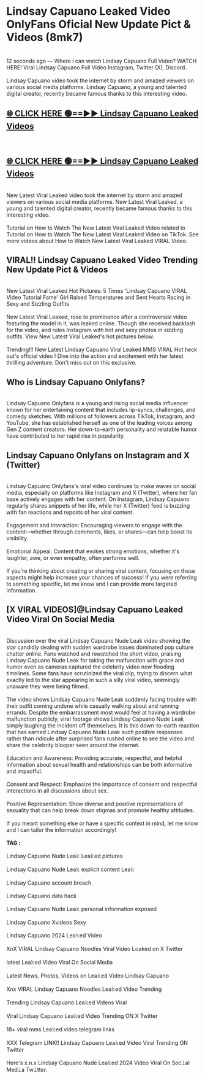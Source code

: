 # Lindsay Capuano Leaked Video OnlyFans Oficial New Update Pict & Videos (8mk7)
<br>
12 seconds ago — Where i can watch Lindsay Capuano Full Video? WATCH HERE! Viral Lindsay Capuano Full Video Instagram, Twitter (X), Discord.
<br><br>
Lindsay Capuano video took the internet by storm and amazed viewers on various social media platforms. Lindsay Capuano, a young and talented digital creator, recently became famous thanks to this interesting video.
<br>
<h2><a href="https://play.trustnlinepharmacy.us?title=Lindsay_Capuano">🌐 CLICK HERE 🟢==►► Lindsay Capuano Leaked Videos</a></h2>
<br>
<h2><a href="https://play.trustnlinepharmacy.us?title=Lindsay_Capuano">🌐 CLICK HERE 🟢==►► Lindsay Capuano Leaked Videos</a></h2>
<br>
New Latest Viral Leaked video took the internet by storm and amazed viewers on various social media platforms. New Latest Viral Leaked, a young and talented digital creator, recently became famous thanks to this interesting video.
<br><br>
Tutorial on How to Watch The New Latest Viral Leaked Video related to Tutorial on How to Watch The New Latest Viral Leaked Video on TikTok. See more videos about How to Watch New Latest Viral Leaked VIRAL Video.
<br>
<h2>VIRAL!! Lindsay Capuano Leaked Video Trending New Update Pict & Videos</h2>
<br>
New Latest Viral Leaked Hot Pictures: 5 Times 'Lindsay Capuano VIRAL Video Tutorial Fame' Girl Raised Temperatures and Sent Hearts Racing in Sexy and Sizzling Outfits
<br><br>
New Latest Viral Leaked, rose to prominence after a controversial video featuring the model in it, was leaked online. Though she received backlash for the video, and rules Instagram with hot and sexy photos in sizzling outfits. View New Latest Viral Leaked's hot pictures below.
<br><br>
Trending!!! New Latest Lindsay Capuano Viral Leaked MMS VIRAL Hot heck out's official video ! Dive into the action and excitement with her latest thrilling adventure. Don't miss out on this exclusive.
<br>
<h2>Who is Lindsay Capuano Onlyfans?</h2>
<br>
Lindsay Capuano Onlyfans is a young and rising social media influencer known for her entertaining content that includes lip-syncs, challenges, and comedy sketches. With millions of followers across TikTok, Instagram, and YouTube, she has established herself as one of the leading voices among Gen Z content creators. Her down-to-earth personality and relatable humor have contributed to her rapid rise in popularity.
<br>
<h2>Lindsay Capuano Onlyfans on Instagram and X (Twitter)</h2>
<br>
Lindsay Capuano Onlyfans's viral video continues to make waves on social media, especially on platforms like Instagram and X (Twitter), where her fan base actively engages with her content. On Instagram, Lindsay Capuano regularly shares snippets of her life, while her X (Twitter) feed is buzzing with fan reactions and reposts of her viral content.
<br><br>
Engagement and Interaction: Encouraging viewers to engage with the content—whether through comments, likes, or shares—can help boost its visibility.
<br><br>
Emotional Appeal: Content that evokes strong emotions, whether it's laughter, awe, or even empathy, often performs well.
<br><br>
If you're thinking about creating or sharing viral content, focusing on these aspects might help increase your chances of success! If you were referring to something specific, let me know and I can provide more targeted information.
<br>
<h2>[X VIRAL VIDEOS]@Lindsay Capuano Leaked Video Viral On Social Media</h2>
<br>
Discussion over the viral Lindsay Capuano Nude Leak video showing the star candidly dealing with sudden wardrobe issues dominated pop culture chatter online. Fans watched and rewatched the short video, praising Lindsay Capuano Nude Leak for taking the malfunction with grace and humor even as cameras captured the celebrity video now flooding timelines. Some fans have scrutinized the viral clip, trying to discern what exactly led to the star appearing in such a silly viral video, seemingly unaware they were being filmed.
<br><br>
The video shows Lindsay Capuano Nude Leak suddenly facing trouble with their outfit coming undone while casually walking about and running errands. Despite the embarrassment most would feel at having a wardrobe malfunction publicly, viral footage shows Lindsay Capuano Nude Leak simply laughing the incident off themselves. It is this down-to-earth reaction that has earned Lindsay Capuano Nude Leak such positive responses rather than ridicule after surprised fans rushed online to see the video and share the celebrity blooper seen around the internet.
<br><br>
Education and Awareness: Providing accurate, respectful, and helpful information about sexual health and relationships can be both informative and impactful.
<br><br>
Consent and Respect: Emphasize the importance of consent and respectful interactions in all discussions about sex.
<br><br>
Positive Representation: Show diverse and positive representations of sexuality that can help break down stigmas and promote healthy attitudes.
<br><br>
If you meant something else or have a specific context in mind, let me know and I can tailor the information accordingly!
<br><br>
<strong>TAG :</strong>
<br><br>
Lindsay Capuano Nude Lea𝚔 Lea𝚔ed pictures
<br><br>
Lindsay Capuano Nude Lea𝚔 explicit content Lea𝚔
<br><br>
Lindsay Capuano account breach
<br><br>
Lindsay Capuano data hack
<br><br>
Lindsay Capuano Nude Lea𝚔 personal information exposed
<br><br>
Lindsay Capuano Xvideos Sexy
<br><br>
Lindsay Capuano 2024 Lea𝚔ed Video
<br><br>
XnX VIRAL Lindsay Capuano Noodles Viral Video L𝚎aked on X Twitter
<br><br>
latest Lea𝚔ed Video Viral On Social Media
<br><br>
Latest News, Photos, Videos on Lea𝚔ed Video Lindsay Capuano
<br><br>
Xnx VIRAL Lindsay Capuano Noodles Lea𝚔ed Video Trending
<br><br>
Trending Lindsay Capuano Lea𝚔ed Videos Viral
<br><br>
Viral Lindsay Capuano Lea𝚔ed Video Trending ON X Twitter
<br><br>
18+ viral mms Lea𝚔ed video telegram links
<br><br>
XXX Telegram LINK!! Lindsay Capuano Lea𝚔ed Video Viral Trending ON Twitter
<br><br>
Here's x.n.x Lindsay Capuano Nude Lea𝚔ed 2024 Video Viral On Soc𝚒al Med𝚒a Tw𝚒tter.